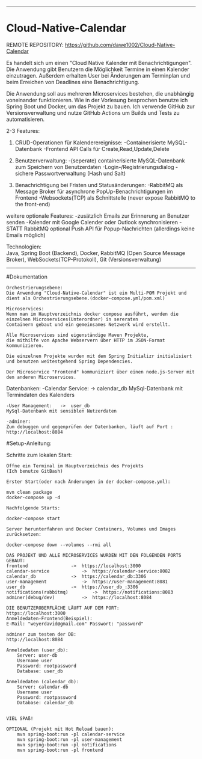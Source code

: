 _________________________________________________________________________________________________________________________________

# Cloud-Native-Calendar

REMOTE REPOSITORY: 
https://github.com/dawe1002/Cloud-Native-Calendar

Es handelt sich um einen "Cloud Native Kalender mit Benachrichtigungen".
Die Anwendung gibt Benutzern die Möglichkeit Termine in einen Kalender einzutragen.
Außerdem erhalten User bei Änderungen am Terminplan und beim Erreichen von Deadlines eine Benachrichtigung.

Die Anwendung soll aus mehreren Microservices bestehen, die unabhängig voneinander funktionieren.
Wie in der Vorlesung besprochen benutze ich Spring Boot und Docker, um das Projekt zu bauen.
Ich verwende GitHub zur Versionsverwaltung und nutze GitHub Actions um Builds und Tests zu automatisieren.

2-3 Features:

1.	CRUD-Operationen für Kalenderereignisse:
		-Containerisierte MySQL-Datenbank
		-Frontend API Calls für Create,Read,Update,Delete

2.	Benutzerverwaltung:
		-(seperate) containerisierte MySQL-Datenbank zum Speichern von Benutzerdaten
		-Login-/Registrierungsdialog
		-sichere Passwortverwaltung (Hash und Salt)

3.	Benachrichtigung bei Fristen und Statusänderungen:
		-RabbitMQ als Message Broker für asynchrone PopUp-Benachrichtigungen im Frontend
		-Websockets(TCP) als Schnittstelle (never expose RabbitMQ to the front-end)	


weitere optionale Features:
	-zusätzlich Emails zur Erinnerung an Benutzer senden
	-Kalender mit Google Calender oder Outlook synchronisieren
	-STATT RabbitMQ optional Push API für Popup-Nachrichten (allerdings keine Emails möglich)
	
Technologien:	
	Java, Spring Boot (Backend), Docker, RabbitMQ (Open Source Message Broker), WebSockets(TCP-Protokoll), Git (Versionsverwaltung)
 
_________________________________________________________________________________________________________________________________


#Dokumentation

	Orchestrierungsebene:
	Die Anwendung "Cloud-Native-Calendar" ist ein Multi-POM Projekt und dient als Orchestrierungsebene.(docker-compose.yml/pom.xml)
	
	Microservices:
	Wenn man im Hauptverzeichnis docker compose ausführt, werden die einzelnen Microservices(Unterordner) in sereraten 
	Containern gebaut und ein gemeinsames Netzwerk wird erstellt.
	
	Alle Microservices sind eigenständige Maven Projekte, 
	die mithilfe von Apache Webservern über HTTP im JSON-Format kommunizieren.
	
	Die einzelnen Projekte wurden mit dem Spring Initializr initialisiert und benutzen weitestgehend Spring Dependencies.

	Der Microservice "Frontend" kommuniziert über einen node.js-Server mit den anderen Microservices.
	

Datenbanken: 
	-Calendar Service: ->	calendar_db
	MySql-Datenbank mit Termindaten des Kalenders
	
	-User Management:	->	user_db
	MySql-Datenbank mit sensiblen Nutzerdaten

	-adminer:
	Zum debuggen und gegenprüfen der Datenbanken, läuft auf Port : http://localhost:8084

#Setup-Anleitung: 

Schritte zum lokalen Start:

	Öffne ein Terminal im Hauptverzeichnis des Projekts 
	(Ich benutze GitBash)

	Erster Start(oder nach Änderungen in der docker-compose.yml):

	mvn clean package
	docker-compose up -d

	Nachfolgende Starts:
	
	docker-compose start

	Server herunterfahren und Docker Containers, Volumes und Images zurücksetzen: 
	
	docker-compose down --volumes --rmi all

	DAS PROJEKT UND ALLE MICROSERVICES WURDEN MIT DEN FOLGENDEN PORTS GEBAUT:
	frontend				->	https://localhost:3000
	calendar-service			->	https://calendar-service:8082
	calendar_db				->	https://calendar_db:3306
	user-management				->	https://user-management:8081
	user_db					->	https://user_db_:3306
	notifications(rabbitmq)			->	https://notifications:8083
	adminer(debug/dev)			->	https://localhost:8084

	DIE BENUTZEROBERFLÄCHE LÄUFT AUF DEM PORT: 
	https://localhost:3000
	Anmeldedaten-Frontend(Beispiel):
	E-Mail: "weyerdavid@gmail.com" Passwort: "password"

	adminer zum testen der DB:
	http://localhost:8084
	
	Anmeldedaten (user_db):
		Server: user-db
		Username user
		Password: rootpassword
		Database: user_db
	
	Anmeldedaten (calendar_db):
		Server: calendar-db
		Username user
		Password: rootpassword
		Database: calendar_db


	VIEL SPAß!

	OPTIONAL (Projekt mit Hot Reload bauen):
		mvn spring-boot:run -pl calendar-service
		mvn spring-boot:run -pl user-management
		mvn spring-boot:run -pl notifications
		mvn spring-boot:run -pl frontend